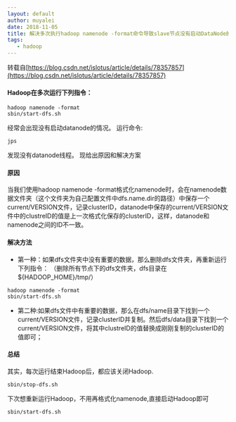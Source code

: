 ```yaml
---
layout: default
author: muyalei
date: 2018-11-05
title: 解决多次执行hadoop namenode -format命令导致slave节点没有启动DataNode的问题
tags:
   - hadoop
---
```


转载自[https://blog.csdn.net/islotus/article/details/78357857](https://blog.csdn.net/islotus/article/details/78357857)

#### Hadoop在多次运行下列指令：
```
hadoop namenode -format
sbin/start-dfs.sh
```
经常会出现没有启动datanode的情况。
运行命令:

`jps`

发现没有datanode线程。
现给出原因和解决方案

#### 原因

当我们使用hadoop namenode -format格式化namenode时，会在namenode数据文件夹（这个文件夹为自己配置文件中dfs.name.dir的路径）中保存一个current/VERSION文件，记录clusterID，datanode中保存的current/VERSION文件中的clustreID的值是上一次格式化保存的clusterID，这样，datanode和namenode之间的ID不一致。

#### 解决方法

* 第一种：如果dfs文件夹中没有重要的数据，那么删除dfs文件夹，再重新运行下列指令： （删除所有节点下的dfs文件夹，dfs目录在${HADOOP_HOME}/tmp/）
```
hadoop namenode -format
sbin/start-dfs.sh
```
* 第二种:如果dfs文件中有重要的数据，那么在dfs/name目录下找到一个current/VERSION文件，记录clusterID并复制。然后dfs/data目录下找到一个current/VERSION文件，将其中clustreID的值替换成刚刚复制的clusterID的值即可；

#### 总结

其实，每次运行结束Hadoop后，都应该关闭Hadoop.

`sbin/stop-dfs.sh`

下次想重新运行Hadoop，不用再格式化namenode,直接启动Hadoop即可

`sbin/start-dfs.sh`



